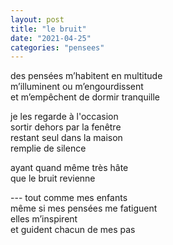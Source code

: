```yaml
---
layout: post
title: "le bruit"
date: "2021-04-25"
categories: "pensees"
---
```


des pensées m’habitent en multitude  
m’illuminent ou m’engourdissent  
et m’empêchent de dormir tranquille

je les regarde à l'occasion  
sortir dehors par la fenêtre  
restant seul dans la maison  
remplie de silence

ayant quand même très hâte  
que le bruit revienne  

--- tout comme mes enfants  
même si mes pensées me fatiguent  
elles m’inspirent  
et guident chacun de mes pas

